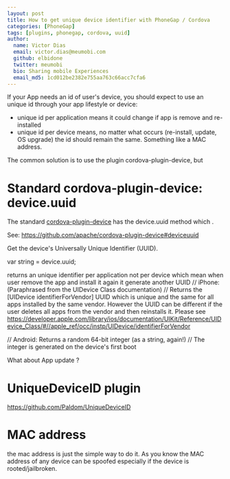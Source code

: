 ```yaml
---
layout: post
title: How to get unique device identifier with PhoneGap / Cordova
categories: [PhoneGap]
tags: [plugins, phonegap, cordova, uuid]
author:
  name: Victor Dias
  email: victor.dias@meumobi.com
  github: elbidone
  twitter: meumobi
  bio: Sharing mobile Experiences
  email_md5: 1cd012be2382e755aa763c66acc7cfa6
---
```

If your App needs an id of user's device, you should expect to use an unique id through your app lifestyle or device:

- unique id per application means it could change if app is remove and re-installed
- unique id per device means, no matter what occurs (re-install, update, OS upgrade) the id should remain the same. Something like a MAC address.

The common solution is to use the plugin cordova-plugin-device, but 

# Standard cordova-plugin-device: device.uuid
The standard [cordova-plugin-device] has the device.uuid method which .

See: https://github.com/apache/cordova-plugin-device#deviceuuid

Get the device's Universally Unique Identifier (UUID).

var string = device.uuid;

returns an unique identifier per application not per device which mean when user remove the app and install it again it generate another UUID
// iPhone: (Paraphrased from the UIDevice Class documentation)
//         Returns the [UIDevice identifierForVendor] UUID which is unique and the same for all apps installed by the same vendor. However the UUID can be different if the user deletes all apps from the vendor and then reinstalls it. Please see https://developer.apple.com/library/ios/documentation/UIKit/Reference/UIDevice_Class/#//apple_ref/occ/instp/UIDevice/identifierForVendor

// Android: Returns a random 64-bit integer (as a string, again!)
//          The integer is generated on the device's first boot

What about App update ?

# UniqueDeviceID plugin 
https://github.com/Paldom/UniqueDeviceID

# MAC address
the mac address is just the simple way to do it. As you know the MAC address of any device can be spoofed especially if the device is rooted/jailbroken.

[cordova-plugin-device]: https://github.com/apache/cordova-plugin-device